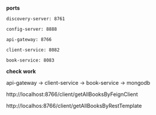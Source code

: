 **ports**

`discovery-server: 8761`

`config-server: 8888`

`api-gateway: 8766`

`client-service: 8082`

`book-service: 8083`

**check work**

api-gateway -> client-service -> book-service -> mongodb

http://localhost:8766/client/getAllBooksByFeignClient

http://localhos:8766/client/getAllBooksByRestTemplate